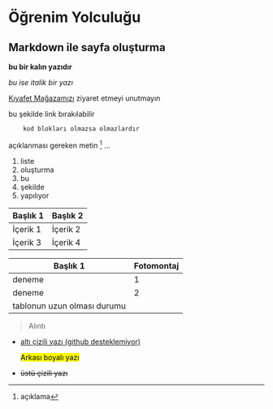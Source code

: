 # Öğrenim Yolculuğu
## Markdown ile sayfa oluşturma

**bu bir kalın yazıdır**

*bu ise italik bir yazı*


[Kıyafet Mağazamızı](https://burjuwa.com/)
ziyaret etmeyi unutmayın

bu şekilde link bırakılabilir

```kod bloğu
    kod blokları olmazsa olmazlardır
```
açıklanması gereken metin [^1]
...

[^1]: açıklama

1. liste
2. oluşturma
3. bu
4. şekilde
5. yapılıyor

| Başlık 1 | Başlık 2 |
|----------|----------|
| İçerik 1 | İçerik 2 |
| İçerik 3 | İçerik 4 |

| Başlık 1 | Fotomontaj |
|----------|----------|
|deneme|1|
|deneme|2|
|tablonun uzun  olması durumu||

> Alıntı

<ul>
  
  <li><u> altı çizili yazı (github desteklemiyor) </u></li>

  <mark> Arkası boyalı yazı </mark>

  <li><strike>üstü çizili yazı</strike></li>

</ul>
